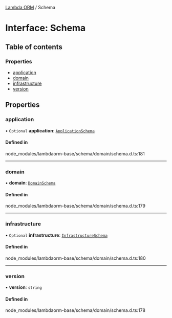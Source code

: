 [Lambda ORM](../README.md) / Schema

# Interface: Schema

## Table of contents

### Properties

- [application](Schema.md#application)
- [domain](Schema.md#domain)
- [infrastructure](Schema.md#infrastructure)
- [version](Schema.md#version)

## Properties

### application

• `Optional` **application**: [`ApplicationSchema`](ApplicationSchema.md)

#### Defined in

node_modules/lambdaorm-base/schema/domain/schema.d.ts:181

___

### domain

• **domain**: [`DomainSchema`](DomainSchema.md)

#### Defined in

node_modules/lambdaorm-base/schema/domain/schema.d.ts:179

___

### infrastructure

• `Optional` **infrastructure**: [`InfrastructureSchema`](InfrastructureSchema.md)

#### Defined in

node_modules/lambdaorm-base/schema/domain/schema.d.ts:180

___

### version

• **version**: `string`

#### Defined in

node_modules/lambdaorm-base/schema/domain/schema.d.ts:178
